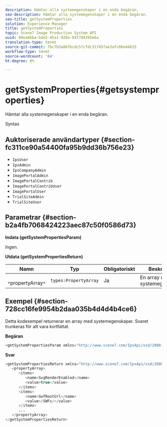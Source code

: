 ```yaml
---
description: Hämtar alla systemegenskaper i en enda begäran.
seo-description: Hämtar alla systemegenskaper i en enda begäran.
seo-title: getSystemProperties
solution: Experience Manager
title: getSystemProperties
topic: Scene7 Image Production System API
uuid: 08ea86ba-bde5-45a1-920a-04f784395e6a
translation-type: tm+mt
source-git-commit: 7bc7b3a86fbcdc57cfdc31745fae3afc06e44b15
workflow-type: tm+mt
source-wordcount: '64'
ht-degree: 0%

---
```



# getSystemProperties{#getsystemproperties}

Hämtar alla systemegenskaper i en enda begäran.

Syntax

## Auktoriserade användartyper {#section-fc311ce90a54400fa95b9dd36b756e23}

* `IpsUser`
* `IpsAdmin`
* `IpsCompanyAdmin`
* `ImagePortalAdmin`
* `ImagePortalContrib`
* `ImagePortalContribUser`
* `ImagePortalUser`
* `TrialSiteAdmin`
* `TrialSiteUser`

## Parametrar {#section-b2a4fb7068424223aec87c50f0586d73}

**Indata (getSystemPropertiesParam)**

Ingen.

**Utdata (getSystemPropertiesReturn)**

| Namn | Typ | Obligatoriskt | Beskrivning |
|---|---|---|---|
| ` *`propertyArray`*` | `types:PropertyArray` | Ja | En array med systemegenskaper. |

## Exempel {#section-728cc16fe9954b2daa035b4d4d4b4ce6}

Detta kodexempel returnerar en array med systemegenskaper. Svaret trunkeras för att vara kortfattat.

**Begäran**

```java
<getSystemPropertiesParam xmlns="http://www.scene7.com/IpsApi/xsd/2008-09-10"/>
```

**Svar**

```java
<getSystemPropertiesReturn xmlns="http://www.scene7.com/IpsApi/xsd/2008-09-10"> 
   <propertyArray> 
      <items> 
         <name>SvgRenderEnabled</name> 
         <value>true</value> 
      </items> 
      <items> 
         <name>SwfRootUrl</name> 
         <value>/SWFs/</value> 
      </items> 
      ... 
   </propertyArray> 
</getSystemPropertiesReturn>
```

